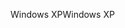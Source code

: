<span data-ttu-id="06577-101">Windows XP</span><span class="sxs-lookup"><span data-stu-id="06577-101">Windows XP</span></span>